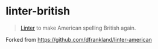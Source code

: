 # linter-british

> [Linter](https://github.com/atom-community/linter) to make American spelling
> British again.

Forked from https://github.com/dfrankland/linter-american
